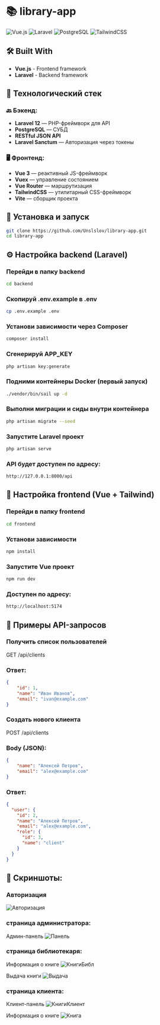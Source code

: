 # 📚 library-app

![Vue.js](https://img.shields.io/badge/Vue.js-35495E?style=for-the-badge&logo=vuedotjs&logoColor=4FC08D)
![Laravel](https://img.shields.io/badge/Laravel-FF2D20?style=for-the-badge&logo=laravel&logoColor=white)
![PostgreSQL](https://img.shields.io/badge/PostgreSQL-316192?style=for-the-badge&logo=postgresql&logoColor=white)
![TailwindCSS](https://img.shields.io/badge/Tailwind_CSS-38B2AC?style=for-the-badge&logo=tailwind-css&logoColor=white)

## 🛠 Built With
- **Vue.js** - Frontend framework
- **Laravel** - Backend framework

## 🧰 Технологический стек

### 🔙 Бэкенд:
- **Laravel 12** — PHP-фреймворк для API
- **PostgreSQL** — СУБД
- **RESTful JSON API** 
- **Laravel Sanctum** — Авторизация через токены

### 🖥 Фронтенд:
- **Vue 3** — реактивный JS-фреймворк
- **Vuex** — управление состоянием
- **Vue Router** — маршрутизация
- **TailwindCSS** — утилитарный CSS-фреймворк
- **Vite** — сборщик проекта

## 🚀 Установка и запуск

```bash
git clone https://github.com/Unslslov/library-app.git
cd library-app
```

## ⚙️ Настройка backend (Laravel)

### Перейди в папку backend
```bash
cd backend
```

### Скопируй .env.example в .env
```bash
cp .env.example .env
```

### Установи зависимости через Composer
```bash
composer install
```

### Сгенерируй APP_KEY
```bash
php artisan key:generate
```

### Подними контейнеры Docker (первый запуск)
```bash
./vendor/bin/sail up -d
```

### Выполни миграции и сиды внутри контейнера
```bash
php artisan migrate --seed
```

### Запустите Laravel проект
```bash
php artisan serve
```

### API будет доступен по адресу: 
```bash
http://127.0.0.1:8000/api
```

## 🎨 Настройка frontend (Vue + Tailwind)

### Перейди в папку frontend
```bash
cd frontend
```

### Установи зависимости
```bash
npm install
```

### Запустите Vue проект
```bash
npm run dev
```

### Доступен по адресу: 
```bash
http://localhost:5174
```

## 📡 Примеры API-запросов

### Получить список пользователей
GET /api/clients

### Ответ:
```json
{ 
    "id": 1,
    "name": "Иван Иванов",
    "email": "ivan@example.com"
}
```

### Создать нового клиента
POST /api/clients

### Body (JSON):
```json
{
    "name": "Алексей Петров",
    "email": "alex@example.com"
}
```

### Ответ:
```json
{
  "user": {
    "id": 2,
    "name": "Алексей Петров",
    "email": "alex@example.com",
    "role": {
      "id": 3,
      "name": "client"
    }
  }
}
```

## 📸 Скриншоты:

### Авторизация
![Авторизация](screenshots/authentication.png)

### страница администратора:
Админ-панель
![Панель](screenshots/adminPanel.png)

### страница библиотекаря:
Информация о книге
![КнигиБибл](screenshots/librarianBook.png)

Выдача книги
![Выдача](screenshots/issuanceBook.png)

### страница клиента:
Клиент-панель
![КнигиКлиент](screenshots/clientBooks.png)

Информация о книге
![Книга](screenshots/clientBook.png)